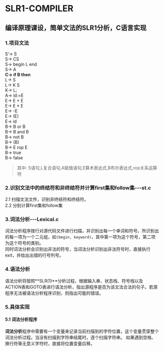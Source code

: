 # SLR1-COMPILER
## **编译原理课设**，简单文法的SLR1分析，C语言实现

### 1.项目文法 
S’-> S  
S-> CS  
S-> begin L end  
S-> A  
**C-> if B then**  
L-> S  
L-> K S  
K-> L;  
A-> id:=E  
E-> E + E  
E-> E * E  
E-> -E  
E-> (E)  
E-> id  
B-> B or B  
B-> B and B  
B-> not B  
B-> (B)   
B-> E rop E  
B-> true  
B-> false  
> 其中:
S语句,L复合语句,A赋值语句,E算术表达式,B布尔表达式,rop关系运算符
### 2.识别文法中的终结符和非终结符并计算first集和follow集---st.c
2.1 扫描文法文件，识别非终结符和终结符。  
2.2 分别计算first集和follow集

### 3.词法分析---Lexical.c
词法分析程序按行对源代码文件进行扫描，并识别出每一个单词和符号。所识别出的每一项为一个二元组，如`(begin, keyword)`，其中第一项为这个符号，第二项为这个符号的类别。  
同时词法分析会识别出非法的符号，当词法分析识别出非法符号时，直接执行exit，并给出出错的行号列号。
### 4.语法分析
语法分析将按照**SLR(1)**分析过程，根据输入串、状态栈、符号栈以及ACTION表和GOTO表进行语法分析，指出源程序是否为该文法合法的句子。若源程序无法被语法分析程序识别，则指出可能的错误。
### 5.具体实现 
#### 5.1 词法分析程序
**词法分析**程序中需要有一个变量来记录当前扫描到的字符位置，这个变量贯穿整个词法分析过程。当没有扫描到字符串结尾时，逐个扫描字符串。
如果遇到空格、换行符等无意义字符时，直接将位置变量后移。
